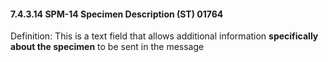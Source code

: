#### 7.4.3.14 SPM-14 Specimen Description (ST) 01764 

Definition: This is a text field that allows additional information **specifically about the specimen** to be sent in the message
